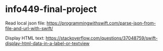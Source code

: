 # info449-final-project

Read local json file: 
https://programmingwithswift.com/parse-json-from-file-and-url-with-swift/

Display HTML text:
https://stackoverflow.com/questions/37048759/swift-display-html-data-in-a-label-or-textview


